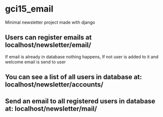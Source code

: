 # gci15_email
Minimal newsletter project made with django

Users can register emails at localhost/newsletter/email/ 
---------------------------------------------------------
If email is already in database nothing happens,
If not user is added to it and welcome email is send to user  

You can see a list of all users in database at: localhost/newsletter/accounts/  
------------------------------------------------------------------------------------
Send an email to all registered users in database at: localhost/newsletter/mail/
------------------------------------------------------------------------------------
